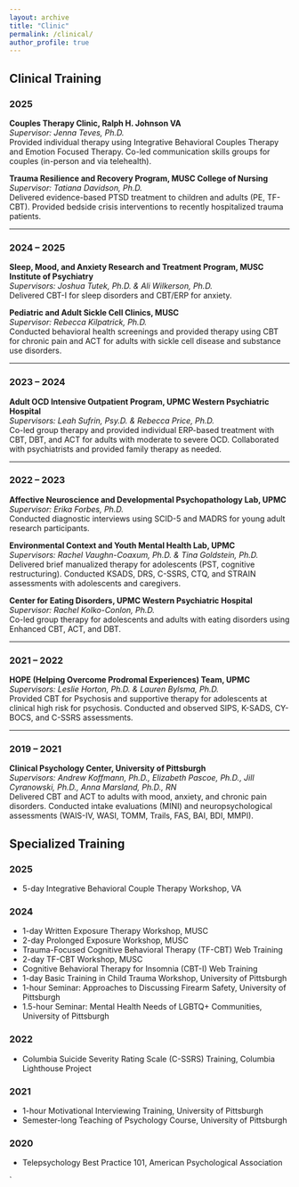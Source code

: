 ```yaml
---
layout: archive
title: "Clinic"
permalink: /clinical/
author_profile: true
---
```


## Clinical Training

### 2025  
**Couples Therapy Clinic, Ralph H. Johnson VA**  
*Supervisor: Jenna Teves, Ph.D.*  
Provided individual therapy using Integrative Behavioral Couples Therapy and Emotion Focused Therapy. Co-led communication skills groups for couples (in-person and via telehealth).

**Trauma Resilience and Recovery Program, MUSC College of Nursing**  
*Supervisor: Tatiana Davidson, Ph.D.*  
Delivered evidence-based PTSD treatment to children and adults (PE, TF-CBT). Provided bedside crisis interventions to recently hospitalized trauma patients.

---

### 2024 – 2025  
**Sleep, Mood, and Anxiety Research and Treatment Program, MUSC Institute of Psychiatry**  
*Supervisors: Joshua Tutek, Ph.D. & Ali Wilkerson, Ph.D.*  
Delivered CBT-I for sleep disorders and CBT/ERP for anxiety.

**Pediatric and Adult Sickle Cell Clinics, MUSC**  
*Supervisor: Rebecca Kilpatrick, Ph.D.*  
Conducted behavioral health screenings and provided therapy using CBT for chronic pain and ACT for adults with sickle cell disease and substance use disorders.

---

### 2023 – 2024  
**Adult OCD Intensive Outpatient Program, UPMC Western Psychiatric Hospital**  
*Supervisors: Leah Sufrin, Psy.D. & Rebecca Price, Ph.D.*  
Co-led group therapy and provided individual ERP-based treatment with CBT, DBT, and ACT for adults with moderate to severe OCD. Collaborated with psychiatrists and provided family therapy as needed.

---

### 2022 – 2023  
**Affective Neuroscience and Developmental Psychopathology Lab, UPMC**  
*Supervisor: Erika Forbes, Ph.D.*  
Conducted diagnostic interviews using SCID-5 and MADRS for young adult research participants.

**Environmental Context and Youth Mental Health Lab, UPMC**  
*Supervisors: Rachel Vaughn-Coaxum, Ph.D. & Tina Goldstein, Ph.D.*  
Delivered brief manualized therapy for adolescents (PST, cognitive restructuring). Conducted KSADS, DRS, C-SSRS, CTQ, and STRAIN assessments with adolescents and caregivers.

**Center for Eating Disorders, UPMC Western Psychiatric Hospital**  
*Supervisor: Rachel Kolko-Conlon, Ph.D.*  
Co-led group therapy for adolescents and adults with eating disorders using Enhanced CBT, ACT, and DBT.

---

### 2021 – 2022  
**HOPE (Helping Overcome Prodromal Experiences) Team, UPMC**  
*Supervisors: Leslie Horton, Ph.D. & Lauren Bylsma, Ph.D.*  
Provided CBT for Psychosis and supportive therapy for adolescents at clinical high risk for psychosis. Conducted and observed SIPS, K-SADS, CY-BOCS, and C-SSRS assessments.

---

### 2019 – 2021  
**Clinical Psychology Center, University of Pittsburgh**  
*Supervisors: Andrew Koffmann, Ph.D., Elizabeth Pascoe, Ph.D., Jill Cyranowski, Ph.D., Anna Marsland, Ph.D., RN*  
Delivered CBT and ACT to adults with mood, anxiety, and chronic pain disorders. Conducted intake evaluations (MINI) and neuropsychological assessments (WAIS-IV, WASI, TOMM, Trails, FAS, BAI, BDI, MMPI).

## Specialized Training

### 2025  
- 5-day Integrative Behavioral Couple Therapy Workshop, VA

### 2024  
- 1-day Written Exposure Therapy Workshop, MUSC  
- 2-day Prolonged Exposure Workshop, MUSC  
- Trauma-Focused Cognitive Behavioral Therapy (TF-CBT) Web Training  
- 2-day TF-CBT Workshop, MUSC  
- Cognitive Behavioral Therapy for Insomnia (CBT-I) Web Training  
- 1-day Basic Training in Child Trauma Workshop, University of Pittsburgh  
- 1-hour Seminar: Approaches to Discussing Firearm Safety, University of Pittsburgh  
- 1.5-hour Seminar: Mental Health Needs of LGBTQ+ Communities, University of Pittsburgh

### 2022  
- Columbia Suicide Severity Rating Scale (C-SSRS) Training, Columbia Lighthouse Project

### 2021  
- 1-hour Motivational Interviewing Training, University of Pittsburgh  
- Semester-long Teaching of Psychology Course, University of Pittsburgh

### 2020  
- Telepsychology Best Practice 101, American Psychological Association


`

